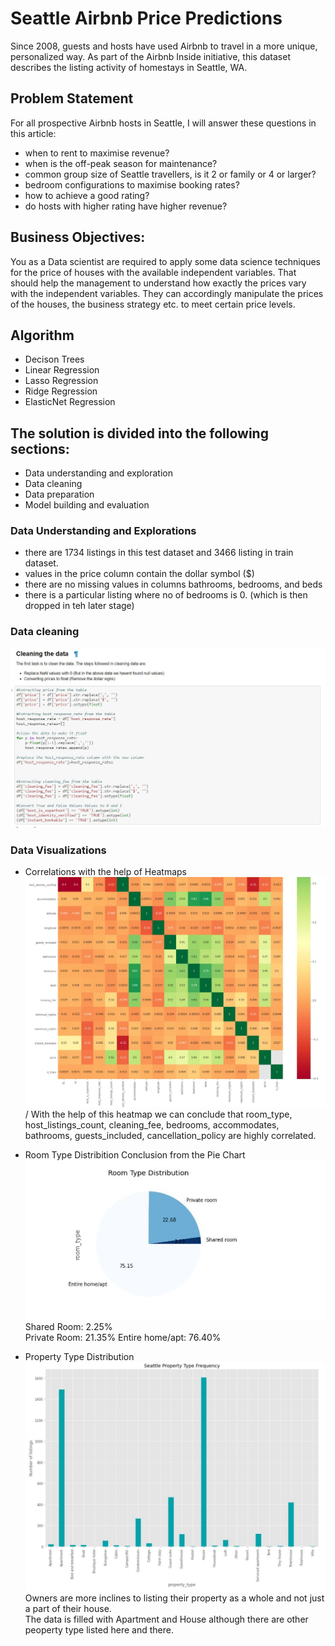 # Seattle Airbnb Price Predictions
Since 2008, guests and hosts have used Airbnb to travel in a more unique, personalized way. As part of the Airbnb Inside initiative, this dataset describes the listing activity of homestays in Seattle, WA. 

## Problem Statement 
For all prospective Airbnb hosts in Seattle, I will answer these questions in this article:
- when to rent to maximise revenue?
- when is the off-peak season for maintenance?
- common group size of Seattle travellers, is it 2 or family or 4 or larger?
- bedroom configurations to maximise booking rates?
- how to achieve a good rating?
- do hosts with higher rating have higher revenue?


## Business Objectives:
You as a Data scientist are required to apply some data science techniques for the price of houses with the available independent variables. That should help the management to understand how exactly the prices vary with the independent variables. They can accordingly manipulate the prices of the houses, the business strategy etc. to meet certain price levels.

## Algorithm
- Decison Trees
- Linear Regression
- Lasso Regression
- Ridge Regression
- ElasticNet Regression

## The solution is divided into the following sections:
- Data understanding and exploration
- Data cleaning
- Data preparation
- Model building and evaluation

### Data Understanding and Explorations
- there are 1734 listings in this test dataset and 3466 listing in train dataset.
- values in the price column contain the dollar symbol ($)
- there are no missing values in columns bathrooms, bedrooms, and beds
- there is a particular listing where no of bedrooms is 0. (which is then dropped in teh later stage)

### Data cleaning
![](https://github.com/Shakzhaf/seattle_airbnb_price_predictions/blob/main/Content/cleaning.JPG)

### Data Visualizations
- Correlations with the help of Heatmaps 
![](https://github.com/Shakzhaf/seattle_airbnb_price_predictions/blob/main/Content/Heatmap.JPG)/
With the help of this heatmap we can conclude that room_type, host_listings_count, cleaning_fee, bedrooms, accommodates, bathrooms, guests_included, cancellation_policy are highly correlated.

- Room Type Distribition
Conclusion from the Pie Chart  
![](https://github.com/Shakzhaf/seattle_airbnb_price_predictions/blob/main/Content/piechart.JPG)    
Shared Room: 2.25%      
Private Room: 21.35%
Entire home/apt: 76.40%

- Property Type Distribution
![](https://github.com/Shakzhaf/seattle_airbnb_price_predictions/blob/main/Content/no_vs_property_type.JPG)
Owners are more inclines to listing their property as a whole and not just a part of their house.  
The data is filled with Apartment and House although there are other peoperty type listed here and there.   

